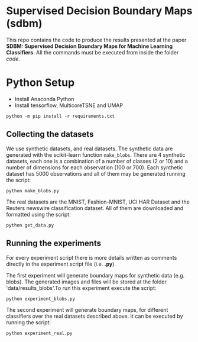 # Supervised Decision Boundary Maps (sdbm)

This repo contains the code to produce the results presented at the paper **SDBM: Supervised Decision Boundary Maps for Machine Learning
Classifiers**. All the commands must be executed from inside the folder *code*.

# Python Setup

- Install Anaconda Python
- Install tensorflow, MulticoreTSNE and UMAP

```
python -m pip install -r requirements.txt
```

## Collecting the datasets

We use synthetic datasets, and real datasets. The synthetic data are generated with the scikit-learn function `make_blobs`. There are 4 synthetic datasets, each one is a combination of a number of classes (2 or 10) and a number of dimensions for each observation (100 or 700). Each synthetic dataset has 5000 observations and all of them may be generated running the script:

```
python make_blobs.py
```

The real datasets are the MNIST, Fashion-MNIST, UCI HAR Dataset and the Reuters newswire classification dataset. All of them are downloaded and formatted using the script:

```
python get_data.py
```

## Running the experiments

For every experiment script there is more details written as comments directly in the experiment script file (i.e. **.py**).

The first experiment will generate boundary maps for synthetic data (e.g. blobs). The generated images and files will be stored at the folder 'data/results_blobs'.To run this experiment execute the script:

```
python experiment_blobs.py
```

The second experiment will generate boundary maps, for different classifiers over the real datasets described above. It can be executed by running the script:

```
python experiment_real.py
```
